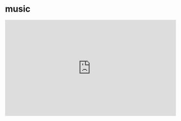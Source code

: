 # music

<iframe width="560" height="315" src="https://www.youtube.com/embed/cbWZKOf2vrw?list=PLP4iMdsQCpUpiJ7Crfw_Qd_Ur42L9wBpy" frameborder="0" allowfullscreen></iframe>
